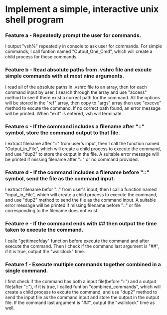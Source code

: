 # Implement a simple, interactive unix shell program

### Feature a - Repeatedly prompt the user for commands.
I output "vsh%" repeatedly in console to ask user for commands. For simple commands, I call funtion named "Output_One_Cmd", which will create a child process for these commands.

### Feature b - Read absolute paths from .vshrc file and excute simple commands with at most nine arguments.
I read all of the absolute paths in .vshrc file to an array, then for each command input by user, I search through the array and use "access" method to see if there exist a correct path for the command. All the options will be stored in the "ref" array, then copy to "args" array then use "execve" method to excute the command. If no correct path found, an error message will be printed. When "exit" is entered, vsh will terminate.

### Feature c - If the command includes a filename after "::" symbol, store the command output to that file. 
I extract filename after "::"  from user's input, then I call the function named "Output_in_File", which will create a child process to execute the command, and use "dup2" to store the output in the file. A suitable error message will be printed if missing filename after "::" or no command provided.

### Feature d - If the command includes a filename before "::" symbol, send the file as the command input.
I extract filename befor "::"  from user's input, then I call a function named "input_in_File", which will create a child process to execute the command, and use "dup2" method to send the file as the command input. A suitable error message will be printed if missing filename before "::" or file corresponding to the filename does not exist.

### Feature e - If the command ends with ## then output the time taken to execute the command.
I calle "gettimeofday" function before execute the command and after execute the command. Then I check if the command last argument is "##", if it is true, output the "wallclock" time.

### Feature f - Execute multiple commands together combined in a single command.
I first check if the command has both a input file(before "::") and a output file(after "::"), if it is true, I called funtion "combined_commands", which will create a child process to excute the command, and use "dup2" method to send the input file as the command input and store the output in the output file. If the command last argument is "##", output the "wallclock" time as well.
